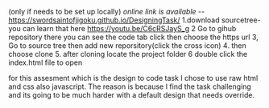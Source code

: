 (only if needs to be set up locally)
*online link is available* -- https://swordsaintofjigoku.github.io/DesigningTask/
1.download sourcetree- you can learn that here https://youtu.be/C6cRSJayS_g
2 Go to gihub repository there you can see the code tab click then choose the https url
3, Go to source tree then add new reporsitory(click the cross icon)
4. then choose clone 
5. after cloning locate the project folder
6 double click the index.html file to open



for this assesment which is the design to code task I chose to use raw html and css also javascript. The reason is because I find the task challenging and its going to be much harder with a default design that needs override.


